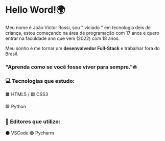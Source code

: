 # Hello Word!🌍

Meu nome é João Victor Rossi, sou " viciado " em tecnologia deis de criança, estou começando na área de programação com 17 anos e quero entrar na faculdade ano que vem (2022) com 18 anos.

Meu sonho é me tornar um **desenvolvedor Full-Stack** e trabalhar fora do Brasil.


### "Aprenda como se você fosse viver para sempre."🔥

### 💻 Tecnologias que estudo:

🟧 HTML5 / 🟦 CSS3 

🟪 Python


### 📎 Editores que utilizo:

⚫ VSCode
🟣 Pycharm
